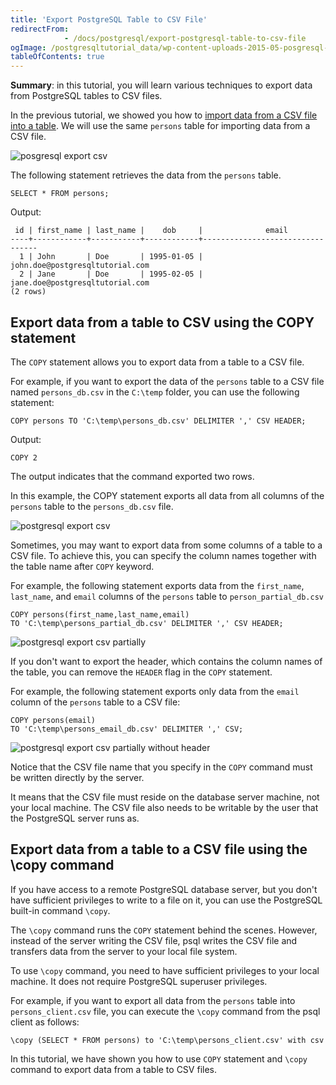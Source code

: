 ```yaml
---
title: 'Export PostgreSQL Table to CSV File'
redirectFrom: 
            - /docs/postgresql/export-postgresql-table-to-csv-file
ogImage: /postgresqltutorial_data/wp-content-uploads-2015-05-posgresql-import-csv.jpg
tableOfContents: true
---
```



**Summary**: in this tutorial, you will learn various techniques to export data from PostgreSQL tables to CSV files.





In the previous tutorial, we showed you how to [import data from a CSV file into a table](/docs/postgresql/import-csv-file-into-posgresql-table). We will use the same `persons` table for importing data from a CSV file.





![posgresql export csv](/postgresqltutorial_data/wp-content-uploads-2015-05-posgresql-import-csv.jpg)





The following statement retrieves the data from the `persons` table.





```
SELECT * FROM persons;
```





Output:





```
 id | first_name | last_name |    dob     |              email
----+------------+-----------+------------+---------------------------------
  1 | John       | Doe       | 1995-01-05 | john.doe@postgresqltutorial.com
  2 | Jane       | Doe       | 1995-02-05 | jane.doe@postgresqltutorial.com
(2 rows)
```





## Export data from a table to CSV using the COPY statement





The `COPY` statement allows you to export data from a table to a CSV file.





For example, if you want to export the data of the `persons` table to a CSV file named `persons_db.csv` in the `C:\temp` folder, you can use the following statement:





```
COPY persons TO 'C:\temp\persons_db.csv' DELIMITER ',' CSV HEADER;
```





Output:





```
COPY 2
```





The output indicates that the command exported two rows.





In this example, the COPY statement exports all data from all columns of the `persons` table to the `persons_db.csv` file.





![postgresql export csv](/postgresqltutorial_data/wp-content-uploads-2015-05-postgresql-export-csv.jpg)





Sometimes, you may want to export data from some columns of a table to a CSV file. To achieve this, you can specify the column names together with the table name after `COPY` keyword.





For example, the following statement exports data from the `first_name`, `last_name`, and `email` columns of the `persons` table to `person_partial_db.csv`





```
COPY persons(first_name,last_name,email)
TO 'C:\temp\persons_partial_db.csv' DELIMITER ',' CSV HEADER;
```





![postgresql export csv partially](/postgresqltutorial_data/wp-content-uploads-2015-05-postgresql-export-csv-partially.jpg)





If you don't want to export the header, which contains the column names of the table, you can remove the `HEADER` flag in the `COPY` statement.





For example, the following statement exports only data from the `email` column of the `persons` table to a CSV file:





```
COPY persons(email)
TO 'C:\temp\persons_email_db.csv' DELIMITER ',' CSV;
```





![postgresql export csv partially without header](/postgresqltutorial_data/wp-content-uploads-2015-05-postgresql-export-csv-partially-without-header.jpg)





Notice that the CSV file name that you specify in the `COPY` command must be written directly by the server.





It means that the CSV file must reside on the database server machine, not your local machine. The CSV file also needs to be writable by the user that the PostgreSQL server runs as.





## Export data from a table to a CSV file using the \\copy command





If you have access to a remote PostgreSQL database server, but you don't have sufficient privileges to write to a file on it, you can use the PostgreSQL built-in command `\copy`.





The `\copy` command runs the `COPY` statement behind the scenes. However, instead of the server writing the CSV file, psql writes the CSV file and transfers data from the server to your local file system.





To use `\copy` command, you need to have sufficient privileges to your local machine. It does not require PostgreSQL superuser privileges.





For example, if you want to export all data from the `persons` table into `persons_client.csv` file, you can execute the `\copy` command from the psql client as follows:





```
\copy (SELECT * FROM persons) to 'C:\temp\persons_client.csv' with csv
```





In this tutorial, we have shown you how to use `COPY` statement and `\copy` command to export data from a table to CSV files.


